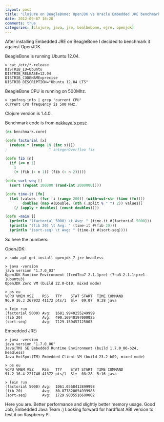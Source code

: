 ```yaml
---
layout: post
title: "Clojure on BeagleBone: OpenJDK vs Oracle Embedded JRE benchmark"
date: 2012-09-07 16:20
comments: true
categories: [clojure, java, jre, bealbebone, ejre, openjdk]
---
```

After installing Embedded JRE on BeagleBone I decided to benchmark it against OpenJDK.
<!-- more -->
BeagleBone is running Ubuntu 12.04.
```
> cat /etc/*-release
DISTRIB_ID=Ubuntu
DISTRIB_RELEASE=12.04
DISTRIB_CODENAME=precise
DISTRIB_DESCRIPTION="Ubuntu 12.04 LTS"
```

BeagleBone CPU is running on 500Mhz.
```
> cpufreq-info | grep 'current CPU'
current CPU frequency is 500 MHz.
```

Clojure version is 1.4.0.

Benchmark code is from [nakkaya's post](http://nakkaya.com/2011/03/15/clojure-on-the-beagleboard/):
```clojure
(ns benchmark.core)

(defn factorial [x]
  (reduce * (range 1N (inc x))))
;                   ^ integerOverflow fix

(defn fib [n]
  (if (<= n 1)
    1
    (+ (fib (- n 1)) (fib (- n 2)))))

(defn sort-seq []
  (sort (repeat 100000 (rand-int 2000000))))

(defn time-it [fn]
  (let [values  (for [i (range 200)] (with-out-str (time (fn))))
        doubles (map #(Double. (nth (.split % " ") 2)) values)]
    (/ (apply + doubles) (count doubles))))

(defn -main []
  (println "(factorial 5000) \t Avg: " (time-it #(factorial 5000)))
  (println "(fib 20) \t Avg: " (time-it #(fib 20)))
  (println "(sort-seq) \t Avg: " (time-it #(sort-seq))))
```

So here the numbers:

OpenJDK:
```
> sudo apt-get install openjdk-7-jre-headless

> java -version
java version "1.7.0_03"
OpenJDK Runtime Environment (IcedTea7 2.1.1pre) (7~u3-2.1.1~pre1-1ubuntu3)
OpenJDK Zero VM (build 22.0-b10, mixed mode)

> ps eu
%CPU %MEM VSZ    RSS   TTY    STAT START  TIME COMMAND
96.9 16.3 267932 41172 pts/1  Sl+  09:07  9:28 java

> lein run
(factorial 5000) Avg:  1681.9940255249999
(fib 20)         Avg:  490.16940197000025
(sort-seq)       Avg:  7129.159457125003
```

Embedded JRE:
```
> java -version
java version "1.7.0_06"
Java(TM) SE Embedded Runtime Environment (build 1.7.0_06-b24, headless)
Java HotSpot(TM) Embedded Client VM (build 23.2-b09, mixed mode)

> ps eu
%CPU %MEM VSZ    RSS   TTY    STAT START  TIME COMMAND
91.2 16.4 221740 41372 pts/1  Sl+  08:28  5:16 java

> lein run
(factorial 5000) Avg:  1061.0568413899998
(fib 20)         Avg:  30.877820054999983
(sort-seq)       Avg:  1729.9035516600002
```

Here you are. Better performance and slightly better memory usage.
Good Job, Embedded Java Team :)
Looking forward for hardfloat ABI version to test it on Raspberry Pi.
